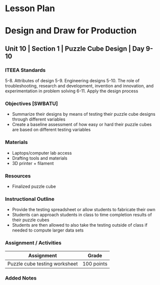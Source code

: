 # Lesson Plan

# Design and Draw for Production

## Unit 10 | Section 1 | Puzzle Cube Design | Day 9-10

### ITEEA Standards
  5-8. Attributes of design
  5-9. Engineering designs
  5-10. The role of troubleshooting, research and development, invention and innovation, and experimentation in problem solving
  6-11. Apply the design process

### Objectives [SWBATU]

- Summarize their designs by means of testing their puzzle cube designs through different variables
- Create a baseline assessment of how easy or hard their puzzle cubes are based on different testing variables

### Materials
- Laptops/computer lab access
- Drafting tools and materials
- 3D printer + filament

### Resources

- Finalized puzzle cube

### Instructional Outline

- Provide the testing spreadsheet or allow students to fabricate their own
- Students can approach students in class to time completion results of their puzzle cubes
- Students are then allowed to also take the testing outside of class if needed to compute larger data sets

### Assignment / Activities

| Assignment  | Grade |
| ------------- | ------------- |
| Puzzle cube testing worksheet  | 100 points  |

### Added Notes
